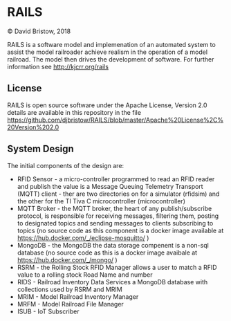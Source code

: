 # RAILS
&copy; David Bristow, 2018

RAILS is a software model and implemenation of an automated system to assist the model railroader achieve realism in the operation of a model railroad. The model then drives the development of software.
For further information see http://kjcrr.org/rails

## License
RAILS is open source software under the Apache License, Version 2.0 details are available in this repository in the file 
https://github.com/djbristow/RAILS/blob/master/Apache%20License%2C%20Version%202.0

## System Design
The initial components of the design are:
* RFID Sensor - a micro-controller programmed to read an RFID reader and publish the value is a Message Queuing Telemetry Transport (MQTT) client - ther are two directories on for a simulator (rfidsim) and the other for the TI Tiva C microcontroller (microcontroller)
* MQTT Broker - the MQTT broker, the heart of any publish/subscribe protocol, is responsible for receiving messages, filtering them, posting to designated topics and sending messages to clients subscribing to topics (no source code as this component is a docker image available at https://hub.docker.com/_/eclipse-mosquitto/ )
* MongoDB - the MongoDB the data storage compenent is a non-sql database (no source code as this is a docker image avaibale at https://hub.docker.com/_/mongo/ )
* RSRM - the Rolling Stock RFID Manager allows a user to match a RFID value to a rolling stock Road Name and number
* RIDS - Railroad Inventory Data Services a MongoDB database with collections used by RSRM and MRIM
* MRIM - Model Railroad Inventory Manager
* MRFM - Model Railroad File Manager
* ISUB - IoT Subscriber
